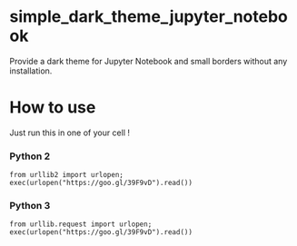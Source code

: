 # simple_dark_theme_jupyter_notebook
Provide a dark theme for Jupyter Notebook and small borders without any installation.

# How to use
Just run this in one of your cell !

### Python 2
```
from urllib2 import urlopen; exec(urlopen("https://goo.gl/39F9vD").read())
```

### Python 3
```
from urllib.request import urlopen; exec(urlopen("https://goo.gl/39F9vD").read())
```
